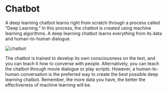 # Chatbot

A deep learning chatbot learns right from scratch through a process called “Deep Learning.” 
In this process, the chatbot is created using machine learning algorithms. 
A deep learning chatbot learns everything from its data and human-to-human dialogue.

![chatbot](https://hackernoon.com/photos/ShmX0jqVZDeSwN3LueVrsJsj8lv2-lj230f7)

The chatbot is trained to develop its own consciousness on the text, and you can teach it how to converse with people. 
Alternatively, you can teach the chatbot through movie dialogue or play scripts. 
However, a human-to-human conversation is the preferred way to create the best possible deep learning chatbot. 
Remember, the more data you have, the better the effectiveness of machine learning will be.
